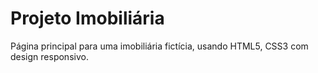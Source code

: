 # Projeto Imobiliária

Página principal para uma imobiliária fictícia, usando HTML5, CSS3 com design responsivo.
